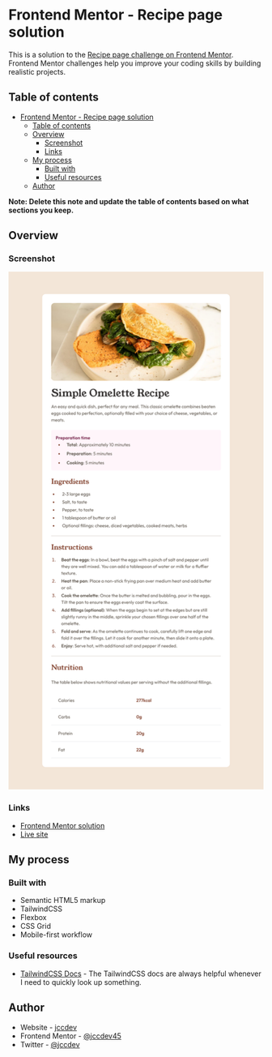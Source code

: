 # Frontend Mentor - Recipe page solution

This is a solution to the [Recipe page challenge on Frontend Mentor](https://www.frontendmentor.io/challenges/recipe-page-KiTsR8QQKm). Frontend Mentor challenges help you improve your coding skills by building realistic projects.

## Table of contents

- [Frontend Mentor - Recipe page solution](#frontend-mentor---recipe-page-solution)
  - [Table of contents](#table-of-contents)
  - [Overview](#overview)
    - [Screenshot](#screenshot)
    - [Links](#links)
  - [My process](#my-process)
    - [Built with](#built-with)
    - [Useful resources](#useful-resources)
  - [Author](#author)

**Note: Delete this note and update the table of contents based on what sections you keep.**

## Overview

### Screenshot

![](./desktop-screenshot.png)

### Links

- [Frontend Mentor solution](https://www.frontendmentor.io/solutions/responsive-page-tailwindcss-grid-flexbox-Xy0zDfOqUk)
- [Live site](https://recipe-page-main-nine.vercel.app/)

## My process

### Built with

- Semantic HTML5 markup
- TailwindCSS
- Flexbox
- CSS Grid
- Mobile-first workflow

### Useful resources

- [TailwindCSS Docs](https://tailwindcss.com/) - The TailwindCSS docs are always helpful whenever I need to quickly look up something.

## Author

- Website - [jccdev](https://jccdev.vercel.app)
- Frontend Mentor - [@jccdev45](https://www.frontendmentor.io/profile/jccdev45)
- Twitter - [@jccdev](https://www.twitter.com/jccdev)
